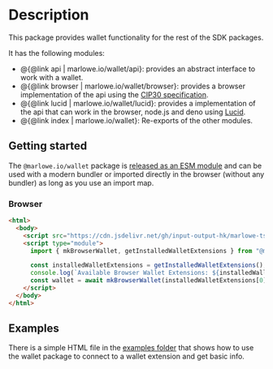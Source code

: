 # Description

This package provides wallet functionality for the rest of the SDK packages.

It has the following modules:

- @{@link api | marlowe.io/wallet/api}: provides an abstract interface to work with a wallet.
- @{@link browser | marlowe.io/wallet/browser}: provides a browser implementation of the api using the [CIP30 specification](https://cips.cardano.org/cips/cip30/).
- @{@link lucid | marlowe.io/wallet/lucid}: provides a implementation of the api that can work in the browser, node.js and deno using [Lucid](https://github.com/spacebudz/lucid).
- @{@link index | marlowe.io/wallet}: Re-exports of the other modules.

[comment]: # "nodejs: provides a server implementation of the api using Lucid NOTE: the underlying library might be replaced in the future - for the momment disabled until we discuss the Node module"

## Getting started

The `@marlowe.io/wallet` package is [released as an ESM module](https://github.com/input-output-hk/marlowe-ts-sdk/blob/main/doc/modules-system.md) and can be used with a modern bundler or imported directly in the browser (without any bundler) as long as you use an import map.

### Browser

```html
<html>
  <body>
    <script src="https://cdn.jsdelivr.net/gh/input-output-hk/marlowe-ts-sdk@0.4.0-beta-rc1/jsdelivr-npm-importmap.js"></script>
    <script type="module">
      import { mkBrowserWallet, getInstalledWalletExtensions } from "@marlowe.io/wallet";

      const installedWalletExtensions = getInstalledWalletExtensions();
      console.log(`Available Browser Wallet Extensions: ${installedWalletExtensions}`);
      const wallet = await mkBrowserWallet(installedWalletExtensions[0]);
    </script>
  </body>
</html>
```

## Examples

There is a simple HTML file in the [examples folder](https://github.com/input-output-hk/marlowe-ts-sdk/blob/main/examples/wallet-flow/index.html) that shows how to use the wallet package to connect to a wallet extension and get basic info.
